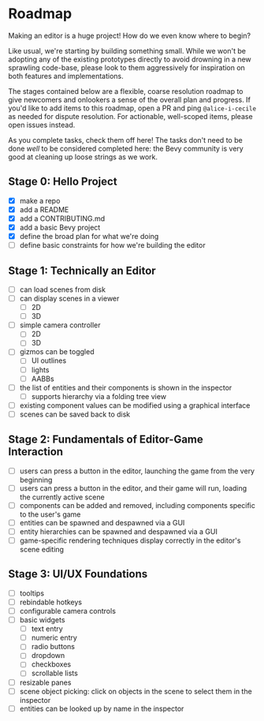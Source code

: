 # Roadmap

Making an editor is a huge project! How do we even know where to begin?

Like usual, we're starting by building something small. While we won't be adopting any of the existing prototypes directly to avoid drowning in a new sprawling code-base, please look to them aggressively for inspiration on both features and implementations.

The stages contained below are a flexible, coarse resolution roadmap to give newcomers and onlookers a sense of the overall plan and progress.
If you'd like to add items to this roadmap, open a PR and ping `@alice-i-cecile` as needed for dispute resolution.
For actionable, well-scoped items, please open issues instead.

As you complete tasks, check them off here!
The tasks don't need to be done *well* to be considered completed here: the Bevy community is very good at cleaning up loose strings as we work.

## Stage 0: Hello Project

- [x] make a repo
- [x] add a README
- [x] add a CONTRIBUTING.md
- [x] add a basic Bevy project
- [x] define the broad plan for what we're doing
- [ ] define basic constraints for how we're building the editor

## Stage 1: Technically an Editor

- [ ] can load scenes from disk
- [ ] can display scenes in a viewer
  - [ ] 2D
  - [ ] 3D
- [ ] simple camera controller
  - [ ] 2D
  - [ ] 3D
- [ ] gizmos can be toggled
  - [ ] UI outlines
  - [ ] lights
  - [ ] AABBs
- [ ] the list of entities and their components is shown in the inspector
  - [ ] supports hierarchy via a folding tree view
- [ ] existing component values can be modified using a graphical interface
- [ ] scenes can be saved back to disk

## Stage 2: Fundamentals of Editor-Game Interaction

- [ ] users can press a button in the editor, launching the game from the very beginning
- [ ] users can press a button in the editor, and their game will run, loading the currently active scene
- [ ] components can be added and removed, including components specific to the user's game
- [ ] entities can be spawned and despawned via a GUI
- [ ] entity hierarchies can be spawned and despawned via a GUI
- [ ] game-specific rendering techniques display correctly in the editor's scene editing

## Stage 3: UI/UX Foundations

- [ ] tooltips
- [ ] rebindable hotkeys
- [ ] configurable camera controls
- [ ] basic widgets
  - [ ] text entry
  - [ ] numeric entry
  - [ ] radio buttons
  - [ ] dropdown
  - [ ] checkboxes
  - [ ] scrollable lists
- [ ] resizable panes
- [ ] scene object picking: click on objects in the scene to select them in the inspector
- [ ] entities can be looked up by name in the inspector
